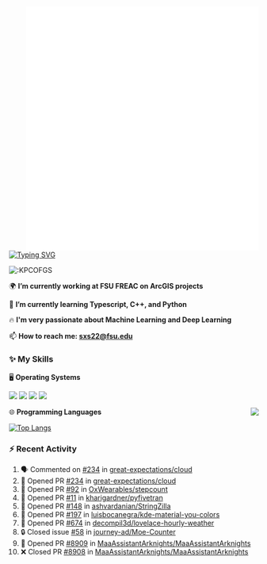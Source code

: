 <img align="right" width="470" src="github-metrics.svg">

[![Typing SVG](https://readme-typing-svg.herokuapp.com?duration=2500&vCenter=true&width=200&height=40&lines=Hello+World+👋)](https://git.io/typing-svg)

<img src="https://count.getloli.com/get/@:KPCOFGS" alt=":KPCOFGS" />

🌍 **I’m currently working at FSU FREAC on ArcGIS projects**

🌱 **I’m currently learning Typescript, C++, and Python**

🔥 **I'm very passionate about Machine Learning and Deep Learning**

📫 **How to reach me: sxs22@fsu.edu**

### ✨ **My Skills**

🖥️ **Operating Systems**

[![](https://img.shields.io/badge/-Linux-4fc08d?style=flat-square&logo=Linux&logoColor=fff)](https://www.linuxfoundation.org/)
[![](https://img.shields.io/badge/LinuxMint-47A248?style=flat-square&logo=linuxmint&logoColor=fff)](https://linuxmint.com/)
[![](https://img.shields.io/badge/Windows11-0078d6?style=flat-square&logo=windows&logoColor=fff)](https://www.microsoft.com/software-download/windows11)
[![](https://img.shields.io/badge/Ubuntu-E95420?style=flat-square&logo=ubuntu&logoColor=white)](https://ubuntu.com/download)

<a>
    <img align="right" src="https://github-readme-stats.vercel.app/api?username=KPCOFGS&theme=tokyonight&show_icons=true&show=reviews,prs_merged,prs_merged_percentage">
</a>

🌐 **Programming Languages**

[![Top Langs](https://github-readme-stats.vercel.app/api/top-langs/?username=KPCOFGS&theme=tokyonight)](https://github.com/anuraghazra/github-readme-stats)

### ⚡ **Recent Activity**
<!--START_SECTION:activity-->
1. 🗣 Commented on [#234](https://github.com/great-expectations/cloud/pull/234#issuecomment-2080204560) in [great-expectations/cloud](https://github.com/great-expectations/cloud)
2. 💪 Opened PR [#234](https://github.com/great-expectations/cloud/pull/234) in [great-expectations/cloud](https://github.com/great-expectations/cloud)
3. 💪 Opened PR [#92](https://github.com/OxWearables/stepcount/pull/92) in [OxWearables/stepcount](https://github.com/OxWearables/stepcount)
4. 💪 Opened PR [#11](https://github.com/kharigardner/pyfivetran/pull/11) in [kharigardner/pyfivetran](https://github.com/kharigardner/pyfivetran)
5. 💪 Opened PR [#148](https://github.com/ashvardanian/StringZilla/pull/148) in [ashvardanian/StringZilla](https://github.com/ashvardanian/StringZilla)
6. 💪 Opened PR [#197](https://github.com/luisbocanegra/kde-material-you-colors/pull/197) in [luisbocanegra/kde-material-you-colors](https://github.com/luisbocanegra/kde-material-you-colors)
7. 💪 Opened PR [#674](https://github.com/decompil3d/lovelace-hourly-weather/pull/674) in [decompil3d/lovelace-hourly-weather](https://github.com/decompil3d/lovelace-hourly-weather)
8. 🔒 Closed issue [#58](https://github.com/journey-ad/Moe-Counter/issues/58) in [journey-ad/Moe-Counter](https://github.com/journey-ad/Moe-Counter)
9. 💪 Opened PR [#8909](https://github.com/MaaAssistantArknights/MaaAssistantArknights/pull/8909) in [MaaAssistantArknights/MaaAssistantArknights](https://github.com/MaaAssistantArknights/MaaAssistantArknights)
10. ❌ Closed PR [#8908](https://github.com/MaaAssistantArknights/MaaAssistantArknights/pull/8908) in [MaaAssistantArknights/MaaAssistantArknights](https://github.com/MaaAssistantArknights/MaaAssistantArknights)
<!--END_SECTION:activity-->
